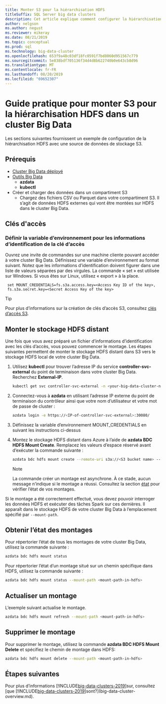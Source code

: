 ```yaml
---
title: Monter S3 pour la hiérarchisation HDFS
titleSuffix: SQL Server big data clusters
description: Cet article explique comment configurer la hiérarchisation HDFS pour monter un système de fichiers S3 externe dans HDFS sur [!INCLUDE[big-data-clusters-2019](../includes/ssbigdataclusters-ver15.md)]un.
author: nelgson
ms.author: negust
ms.reviewer: mikeray
ms.date: 08/21/2019
ms.topic: conceptual
ms.prod: sql
ms.technology: big-data-cluster
ms.openlocfilehash: 653f9a48c03df18fc0591f7bd8060d951567c779
ms.sourcegitcommit: 5e838bdf705136f34d4d8b622740b0e643cb8d96
ms.translationtype: MT
ms.contentlocale: fr-FR
ms.lasthandoff: 08/20/2019
ms.locfileid: "69652307"
---
```

# <a name="how-to-mount-s3-for-hdfs-tiering-in-a-big-data-cluster"></a>Guide pratique pour monter S3 pour la hiérarchisation HDFS dans un cluster Big Data

Les sections suivantes fournissent un exemple de configuration de la hiérarchisation HDFS avec une source de données de stockage S3.

## <a name="prerequisites"></a>Prérequis

- [Cluster Big Data déployé](deployment-guidance.md)
- [Outils Big Data](deploy-big-data-tools.md)
  - **azdata**
  - **kubectl**
- Créer et charger des données dans un compartiment S3 
  - Chargez des fichiers CSV ou Parquet dans votre compartiment S3. Il s’agit de données HDFS externes qui vont être montées sur HDFS dans le cluster Big Data.

## <a name="access-keys"></a>Clés d'accès

### <a name="set-environment-variable-for-access-key-credentials"></a>Définir la variable d’environnement pour les informations d’identification de la clé d’accès

Ouvrez une invite de commandes sur une machine cliente pouvant accéder à votre cluster Big Data. Définissez une variable d’environnement au format suivant. Notez que les informations d’identification doivent figurer dans une liste de valeurs séparées par des virgules. La commande « set » est utilisée sur Windows. Si vous êtes sur Linux, utilisez « export » à la place.

   ```text
    set MOUNT_CREDENTIALS=fs.s3a.access.key=<Access Key ID of the key>,
    fs.s3a.secret.key=<Secret Access Key of the key>
   ```

   > [!TIP]
   > Pour plus d’informations sur la création de clés d’accès S3, consultez [clés d’accès S3](https://docs.aws.amazon.com/general/latest/gr/aws-sec-cred-types.html#access-keys-and-secret-access-keys).

## <a id="mount"></a> Monter le stockage HDFS distant

Une fois que vous avez préparé un fichier d’informations d’identification avec les clés d’accès, vous pouvez commencer le montage. Les étapes suivantes permettent de monter le stockage HDFS distant dans S3 vers le stockage HDFS local de votre cluster Big Data.

1. Utilisez **kubectl** pour trouver l’adresse IP du service **controller-svc-external** du point de terminaison dans votre cluster Big Data. Recherchez **External-IP**.

   ```bash
   kubectl get svc controller-svc-external -n <your-big-data-cluster-name>
   ```

1. Connectez-vous à **azdata** en utilisant l’adresse IP externe du point de terminaison du contrôleur ainsi que votre nom d’utilisateur et votre mot de passe de cluster :

   ```bash
   azdata login -e https://<IP-of-controller-svc-external>:30080/
   ```
   
1. Définissez la variable d’environnement MOUNT_CREDENTIALS en suivant les instructions ci-dessus

1. Montez le stockage HDFS distant dans Azure à l’aide de **azdata BDC HDFS Mount Create**. Remplacez les valeurs d’espace réservé avant d’exécuter la commande suivante :

   ```bash
   azdata bdc hdfs mount create --remote-uri s3a://<S3 bucket name> --mount-path /mounts/<mount-name>
   ```

   > [!NOTE]
   > La commande créer un montage est asynchrone. À ce stade, aucun message n’indique si le montage a réussi. Consultez la section [état](#status) pour vérifier l’état de vos montages.

Si le montage a été correctement effectué, vous devez pouvoir interroger les données HDFS et exécuter des tâches Spark sur ces dernières. Il apparaît dans le stockage HDFS de votre cluster Big Data à l’emplacement spécifié par `--mount-path`.

## <a id="status"></a> Obtenir l’état des montages

Pour répertorier l’état de tous les montages de votre cluster Big Data, utilisez la commande suivante :

```bash
azdata bdc hdfs mount status
```

Pour répertorier l’état d’un montage situé sur un chemin spécifique dans HDFS, utilisez la commande suivante :

```bash
azdata bdc hdfs mount status --mount-path <mount-path-in-hdfs>
```

## <a name="refresh-a-mount"></a>Actualiser un montage

L’exemple suivant actualise le montage.

```bash
azdata bdc hdfs mount refresh --mount-path <mount-path-in-hdfs>
```

## <a id="delete"></a> Supprimer le montage

Pour supprimer le montage, utilisez la commande **azdata BDC HDFS Mount Delete** et spécifiez le chemin de montage dans HDFS:

```bash
azdata bdc hdfs mount delete --mount-path <mount-path-in-hdfs>
```

## <a name="next-steps"></a>Étapes suivantes

Pour plus d’informations [!INCLUDE[big-data-clusters-2019](../includes/ssbigdataclusters-ver15.md)]sur, consultez [que [!INCLUDE[big-data-clusters-2019](../includes/ssbigdataclusters-ver15.md)]sont?](big-data-cluster-overview.md).
